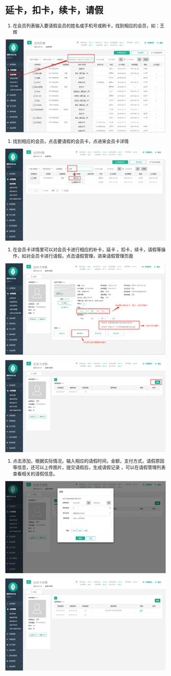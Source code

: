 # 延卡，扣卡，续卡，请假

1. 在会员列表输入要请假会员的姓名或手机号或刷卡，找到相应的会员，如：王辉

![](../.gitbook/assets/1%20%2837%29.png)

1. 找到相应的会员，点击要请假的会员卡，点进来会员卡详情

![](../.gitbook/assets/2%20%2823%29.png)

1. 在会员卡详情里可以对会员卡进行相应的补卡，延卡 ，扣卡，续卡，请假等操作，如对会员卡进行请假，点击请假管理，进来请假管理页面

![](../.gitbook/assets/3%20%2818%29.png)

![](../.gitbook/assets/4%20%289%29.png)

1. 点击添加，根据实际情况，输入相应的请假时间，金额，支付方式，请假原因等信息，还可以上传图片，提交请假后，生成请假记录 ，可以在请假管理列表查看相关的请假信息。

![](../.gitbook/assets/5%20%284%29.png)

![](../.gitbook/assets/6%20%282%29.png)

